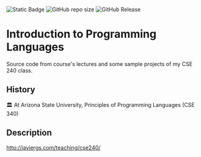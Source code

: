 ![Static Badge](https://img.shields.io/badge/author-javiergs-orange)
![GitHub repo size](https://img.shields.io/github/repo-size/javiergs/CSE2400)
![GitHub Release](https://img.shields.io/github/v/release/javiergs/CSE2400)

# Introduction to Programming Languages
Source code from course's lectures and some sample projects of my CSE 240 class.

## History

:classical_building: At Arizona State University, Principles of Programming Languages (CSE 340) <br>

## Description

http://javiergs.com/teaching/cse240/
